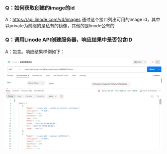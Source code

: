 ### Q：如何获取创建的image的id

A：https://api.linode.com/v4/images 通过这个接口列出可用的image id，其中以private为前缀的是私有的镜像，其他的是linode公有的

### Q：调用Linode API创建服务器，响应结果中是否包含ID

A：包含。响应结果样例如下：

![image-20230830142838598](../picture/image-20230830142838598.png)